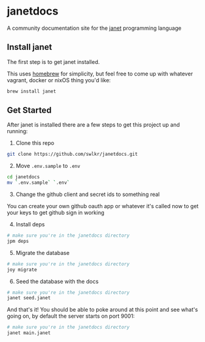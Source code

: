 # janetdocs

A community documentation site for the [janet](https://janet-lang.org) programming language

## Install janet

The first step is to get janet installed.

This uses [homebrew](https://brew.sh) for simplicity, but feel free to come up with whatever vagrant, docker or nixOS thing you'd like:

```sh
brew install janet
```

## Get Started

After janet is installed there are a few steps to get this project up and running:

1. Clone this repo

```sh
git clone https://github.com/swlkr/janetdocs.git
```

2. Move `.env.sample` to `.env`

```sh
cd janetdocs
mv `.env.sample` `.env`
```

3. Change the github client and secret ids to something real

You can create your own github oauth app or whatever it's called now to get your keys to get github sign in working

4. Install deps

```sh
# make sure you're in the janetdocs directory
jpm deps
```

5. Migrate the database

```sh
# make sure you're in the janetdocs directory
joy migrate
```

6. Seed the database with the docs

```sh
# make sure you're in the janetdocs directory
janet seed.janet
```

And that's it! You should be able to poke around at this point and see what's going on, by default the server starts on port 9001:

```sh
# make sure you're in the janetdocs directory
janet main.janet
```
